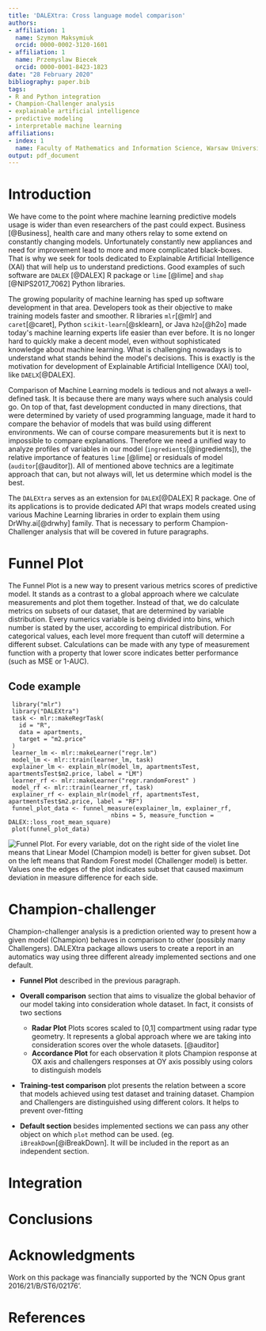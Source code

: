 ```yaml
---
title: 'DALEXtra: Cross language model comparison'
authors:
- affiliation: 1
  name: Szymon Maksymiuk
  orcid: 0000-0002-3120-1601
- affiliation: 1
  name: Przemyslaw Biecek
  orcid: 0000-0001-8423-1823
date: "28 February 2020"
bibliography: paper.bib
tags:
- R and Python integration
- Champion-Challenger analysis
- explainable artificial intelligence
- predictive modeling
- interpretable machine learning
affiliations:
- index: 1
  name: Faculty of Mathematics and Information Science, Warsaw University of Technology
output: pdf_document
---
```


# Introduction

We have come to the point where machine learning predictive models usage is wider than even researchers of the past could expect. Business [@Business], health care and many others relay to some extend on constantly changing models. Unfortunately constantly new appliances and need for improvement lead to more and more complicated black-boxes. That is why we seek for tools dedicated to Explainable Artificial Intelligence (XAI) that will help us to understand predictions. Good examples of such software are `DALEX` [@DALEX] R package or `lime` [@lime] and `shap` [@NIPS2017_7062] Python libraries. 

The growing popularity of machine learning has sped up software development in that area. Developers took as their objective to make training models faster and smoother. R libraries `mlr`[@mlr] and `caret`[@caret], Python `scikit-learn`[@sklearn], or Java `h2o`[@h2o] made today's machine learning experts life easier than ever before. It is no longer hard to quickly make a decent model, even without sophisticated knowledge about machine learning. What is challenging nowadays is to understand what stands behind the model's decisions. This is exactly is the motivation for development of Explainable Artificial Intelligence (XAI) tool, like `DAELX`[@DALEX].

Comparison of Machine Learning models is tedious and not always a well-defined task. It is because there are many ways where such analysis could go. On top of that, fast development conducted in many directions, that were determined by variety of used programming language, made it hard to compare the behavior of models that was build using different environments. We can of course compare measurements but it is next to impossible to compare explanations. Therefore we need a unified way to analyze profiles of variables in our model (`ingredients`[@ingredients]), the relative importance of features `lime` [@lime] or residuals of model (`auditor`[@auditor]). All of mentioned above technics are a legitimate approach that can, but not always will, let us determine which model is the best.

The `DALEXtra` serves as an extension for `DALEX`[@DALEX] R package. One of its applications is to provide dedicated API that wraps models created using various Machine Learning libraries in order to explain them using DrWhy.ai[@drwhy] family. That is necessary to perform Champion-Challenger analysis that will be covered in future paragraphs.

# Funnel Plot

The Funnel Plot is a new way to present various metrics scores of predictive model. It stands as a contrast to a global approach where we calculate measurements and plot them together. Instead of that, we do calculate metrics on subsets of our dataset, that are determined by variable distribution. Every numerics variable is being divided into bins, which number is stated by the user, according to empirical distribution. For categorical values, each level more frequent than cutoff will determine a different subset. Calculations can be made with any type of measurement function with a property that lower score indicates better performance (such as MSE or 1-AUC).

## Code example

```
 library("mlr")
 library("DALEXtra")
 task <- mlr::makeRegrTask(
   id = "R",
   data = apartments,
   target = "m2.price"
 )
 learner_lm <- mlr::makeLearner("regr.lm")
 model_lm <- mlr::train(learner_lm, task)
 explainer_lm <- explain_mlr(model_lm, apartmentsTest, apartmentsTest$m2.price, label = "LM")
 learner_rf <- mlr::makeLearner("regr.randomForest" )
 model_rf <- mlr::train(learner_rf, task)
 explainer_rf <- explain_mlr(model_rf, apartmentsTest, apartmentsTest$m2.price, label = "RF")
 funnel_plot_data <- funnel_measure(explainer_lm, explainer_rf,
                             nbins = 5, measure_function = DALEX::loss_root_mean_square)
 plot(funnel_plot_data)

```

![Funnel Plot. For every variable, dot on the right side of the violet line means
that Linear Model (Champion model) is better for given subset. Dot on the left means that Random Forest model (Challenger model) is better. Values one the edges of the plot indicates subset that caused maximum deviation in measure difference for each side.](funnel_plot_example.png)

# Champion-challenger

Champion-challenger analysis is a prediction oriented way to present how a given model (Champion) behaves in comparison to other (possibly many Challengers). DALEXtra package allows users to create a report in an automatics way using three different already implemented sections and one default.

  - **Funnel Plot** described in the previous paragraph.

  - **Overall comparison** section that aims to visualize the global behavior of our model taking into consideration whole dataset. In fact, it consists of two sections
     - **Radar Plot** Plots scores scaled to [0,1] compartment using radar type geometry. It represents a global approach where we are taking into consideration scores over the whole datasets. [@auditor]
     - **Accordance Plot** for each observation it plots Champion response at OX axis and challengers responses at OY
     axis possibly using colors to distinguish models
     
  - **Training-test comparison** plot presents the relation between a score that models achieved using test dataset and training dataset. Champion and Challengers are distinguished using different colors. It helps to prevent over-fitting
  
  - **Default section** besides implemented sections we can pass any other object on which `plot` method can be used. 
  (eg. `iBreakDown`[@iBreakDown]. It will be included in the report as an independent section. 
  
# Integration

# Conclusions

# Acknowledgments

Work on this package was financially supported by the ‘NCN Opus grant 2016/21/B/ST6/02176’.

# References
